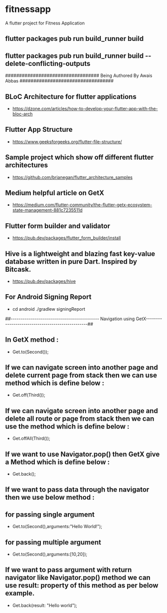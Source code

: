 # fitnessapp

A flutter project for Fitness Application
## flutter packages pub run build_runner build
## flutter packages pub run build_runner build --delete-conflicting-outputs
################################## Being Authored By Awais Abbas ##################################

## BLoC Architecture for flutter applications
- https://dzone.com/articles/how-to-develop-your-flutter-app-with-the-bloc-arch

## Flutter App Structure
- https://www.geeksforgeeks.org/flutter-file-structure/

## Sample project which show off different flutter architectures
- https://github.com/brianegan/flutter_architecture_samples

## Medium helpful article on GetX
- https://medium.com/flutter-community/the-flutter-getx-ecosystem-state-management-881c7235511d

## Flutter form builder and validator
- https://pub.dev/packages/flutter_form_builder/install

## Hive is a lightweight and blazing fast key-value database written in pure Dart. Inspired by Bitcask.
- https://pub.dev/packages/hive

## For Android Signing Report
- cd android
  ./gradlew signingReport


##-------------------------------------------- Navigation using GetX-------------------------------------------------##
## In GetX method :
- Get.to(Second());

## If we can navigate screen into another page and delete current page from stack then we can use method which is define below :
- Get.off(Third());

## If we can navigate screen into another page and delete all route or page from stack then we can use the method which is define below :
- Get.offAll(Third());
## If we want to use Navigator.pop() then GetX give a Method which is define below :
- Get.back();

## If we want to pass data through the navigator then we use below method :
## for passing single argument
- Get.to(Second(),arguments:"Hello World!");

## for passing multiple argument
- Get.to(Second(),arguments:[10,20]);

## If we want to pass argument with return navigator like Navigator.pop() method we can use result: property of this method as per below example.
- Get.back(result: "Hello world");